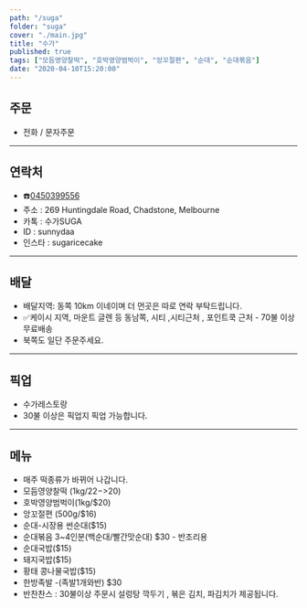 ```yaml
---
path: "/suga"
folder: "suga"
cover: "./main.jpg"
title: "수가"
published: true
tags: ["모듬영양찰떡", "호박영양범벅이", "앙꼬절편", "순대", "순대볶음"]
date: "2020-04-10T15:20:00"
---
```


## 주문
- 전화 / 문자주문

---

## 연락처
- ☎️<a href="tel:0450399556">0450399556</a>
- 주소 : 269 Huntingdale Road, Chadstone, Melbourne
- 카톡 : 수가SUGA
- ID : sunnydaa 
- 인스타 : sugaricecake

---

## 배달 
- 배달지역: 동쪽 10km 이네이며 더 먼곳은 따로 연락 부탁드립니다. 
- ✅케이시  지역, 마운트 글렌 등 동남쪽, 시티 ,시티근처 , 포인트쿡 근처 - 70불 이상 무료배송 
- 북쪽도 일단 주문주세요. 

---

## 픽업
- 수가레스토랑 
- 30불 이상은 픽업지 픽업 가능합니다.


---

## 메뉴
- 매주 떡종류가 바뀌어 나갑니다. 
- 모듬영양찰떡 (1kg/$22->$20)
- 호박영양범벅이(1kg/$20)
- 앙꼬절편 (500g/$16)
- 순대-시장용 썬순대($15)
- 순대볶음 3~4인분(백순대/빨간맛순대) $30 - 반조리용
- 순대국밥($15)
- 돼지국밥($15)
- 황태 콩나물국밥($15)
- 한방족발 -(족발1개와반) $30
- 반찬찬스 : 30불이상 주문시 설렁탕 깍두기 , 볶은 김치, 파김치가 제공됩니다. 

